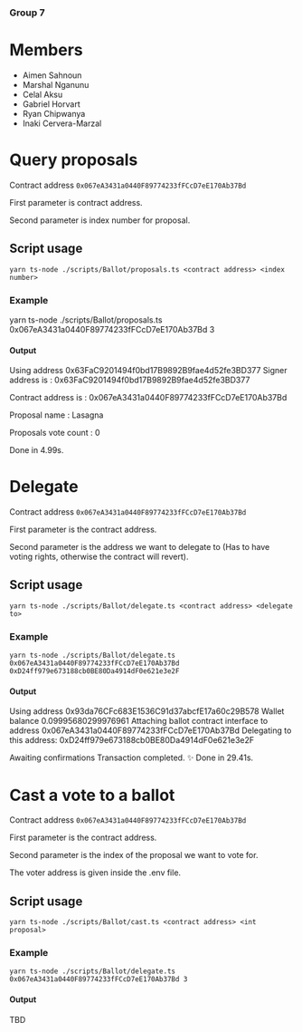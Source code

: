 ### Group 7 

# Members 
- Aimen Sahnoun
- Marshal Nganunu
- Celal Aksu
- Gabriel Horvart
- Ryan Chipwanya
- Inaki Cervera-Marzal

# Query proposals

Contract address `0x067eA3431a0440F89774233fFCcD7eE170Ab37Bd`

First parameter is contract address.

Second parameter is index number for proposal.

## Script usage

`yarn ts-node ./scripts/Ballot/proposals.ts <contract address> <index number>`

### Example

yarn ts-node ./scripts/Ballot/proposals.ts 0x067eA3431a0440F89774233fFCcD7eE170Ab37Bd 3

#### Output

Using address 0x63FaC9201494f0bd17B9892B9fae4d52fe3BD377
Signer address is : 0x63FaC9201494f0bd17B9892B9fae4d52fe3BD377

Contract address is : 0x067eA3431a0440F89774233fFCcD7eE170Ab37Bd

Proposal name : Lasagna

Proposals vote count : 0

Done in 4.99s.

# Delegate

Contract address `0x067eA3431a0440F89774233fFCcD7eE170Ab37Bd`

First parameter is the contract address.

Second parameter is the address we want to delegate to (Has to have voting rights, otherwise the contract will revert).

## Script usage

`yarn ts-node ./scripts/Ballot/delegate.ts <contract address> <delegate to>`

### Example

`yarn ts-node ./scripts/Ballot/delegate.ts 0x067eA3431a0440F89774233fFCcD7eE170Ab37Bd 0xD24ff979e673188cb0BE80Da4914dF0e621e3e2F`

#### Output

Using address 0x93da76CFc683E1536C91d37abcfE17a60c29B578
Wallet balance 0.09995680299976961
Attaching ballot contract interface to address 0x067eA3431a0440F89774233fFCcD7eE170Ab37Bd
Delegating to this address: 0xD24ff979e673188cb0BE80Da4914dF0e621e3e2F

Awaiting confirmations
Transaction completed.
✨  Done in 29.41s.


# Cast a vote to a ballot

Contract address `0x067eA3431a0440F89774233fFCcD7eE170Ab37Bd`

First parameter is the contract address.

Second parameter is the index of the proposal we want to vote for.

The voter address is given inside the .env file.

## Script usage

`yarn ts-node ./scripts/Ballot/cast.ts <contract address> <int proposal>`

### Example

`yarn ts-node ./scripts/Ballot/delegate.ts 0x067eA3431a0440F89774233fFCcD7eE170Ab37Bd 3`

#### Output

TBD
